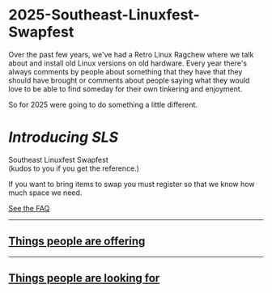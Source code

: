# 2025-Southeast-Linuxfest-Swapfest

Over the past few years, we've had a Retro Linux Ragchew where we talk about and install old Linux versions on old hardware.
Every year there's always comments by people about something that they have that they should have brought or comments about people saying what they would love to be able to find someday for their own tinkering and enjoyment. 

So for 2025 were going to do something a little different.

# *Introducing SLS*

Southeast Linuxfest Swapfest  
(kudos to you if you get the reference.)

If you want to bring items to swap you must register so that we know how much space we need.

[See the FAQ](https://github.com/q5sys/2025-Southeast-Linuxfest-Swapfest/blob/main/faq.md)

***
## [Things people are offering](https://github.com/q5sys/2025-Southeast-Linuxfest-Swapfest/blob/main/haves.md)

***
## [Things people are looking for](https://github.com/q5sys/2025-Southeast-Linuxfest-Swapfest/blob/main/wants.md)
